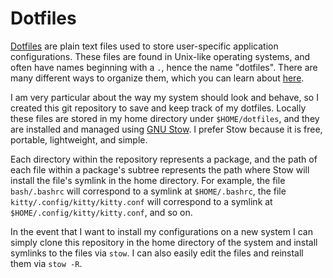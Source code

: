 # Dotfiles

[Dotfiles](https://wiki.archlinux.org/title/Dotfiles) are plain text files used
to store user-specific application configurations. These files are found in
Unix-like operating systems, and often have names beginning with a `.`, hence
the name "dotfiles". There are many different ways to organize them, which you
can learn about [here](https://dotfiles.github.io/).

I am very particular about the way my system should look and behave, so I
created this git repository to save and keep track of my dotfiles. Locally
these files are stored in my home directory under `$HOME/dotfiles`, and they
are installed and managed using [GNU Stow](https://www.gnu.org/software/stow/).
I prefer Stow because it is free, portable, lightweight, and simple.

Each directory within the repository represents a package, and the path of each
file within a package's subtree represents the path where Stow will install the
file's symlink in the home directory. For example, the file `bash/.bashrc` will
correspond to a symlink at `$HOME/.bashrc`, the file
`kitty/.config/kitty/kitty.conf` will correspond to a symlink at
`$HOME/.config/kitty/kitty.conf`, and so on.

In the event that I want to install my configurations on a new system I can
simply clone this repository in the home directory of the system and install
symlinks to the files via `stow`. I can also easily edit the files and
reinstall them via `stow -R`.
